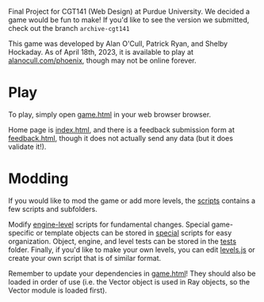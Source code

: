 Final Project for CGT141 (Web Design) at Purdue University. We decided a game would be fun to make!
If you'd like to see the version we submitted, check out the branch `archive-cgt141`

This game was developed by Alan O'Cull, Patrick Ryan, and Shelby Hockaday.
As of April 18th, 2023, it is available to play at [alanocull.com/phoenix](https://alanocull.com/phoenix/), though may not be online forever.

# Play
To play, simply open [game.html](www/html/game.html) in your web browser browser.

Home page is [index.html](www/html/index.html), and there is a feedback submission form at [feedback.html](www/html/feedback.html), though it does not actually send any data (but it does validate it!).

# Modding
If you would like to mod the game or add more levels, the [scripts](www/html/scripts) contains a few scripts and subfolders.

Modify [engine-level](www/html/scripts/engine) scripts for fundamental changes.
Special game-specific or template objects can be stored in [special](www/html/scripts/special) scripts for easy organization.
Object, engine, and level tests can be stored in the [tests](www/html/scripts/tests) folder.
Finally, if you'd like to make your own levels, you can edit [levels.js](www/html/scripts/levels.js) or create your own script that is of similar format.

Remember to update your dependencies in [game.html](www/html/game.html)!
They should also be loaded in order of use (i.e. the Vector object is used in Ray objects, so the Vector module is loaded first).
